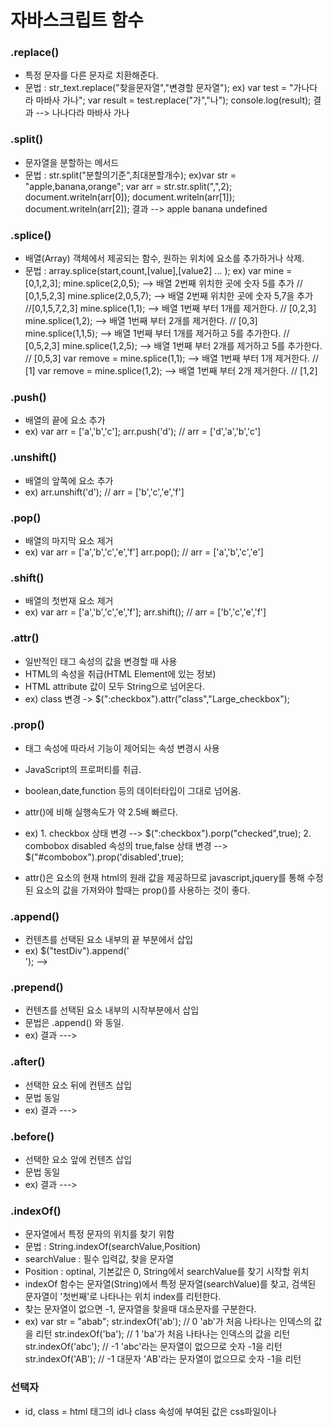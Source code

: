 # 자바스크립트 함수

### .replace()
* 특정 문자를 다른 문자로 치환해준다.
* 문법 : str_text.replace("찾을문자열","변경할 문자열");
  ex) var test = "가나다라 마바사 가나";
  var result = test.replace("가","나");
  console.log(result);
  결과 --> 나나다라 마바사 가나
  
### .split()
* 문자열을 분할하는 메서드
* 문법 : str.split("분할의기준",최대분할개수);
  ex)var str = "apple,banana,orange";
  var arr = str.str.split(",",2);
  document.writeln(arr[0]);
  document.writeln(arr[1]);
  document.writeln(arr[2]);
  결과 --> apple banana undefined
  
### .splice()
* 배열(Array) 객체에서 제공되는 함수, 원하는 위치에 요소를 추가하거나 삭제.
* 문법 : array.splice(start,count,[value],[value2] ... );
  ex) var mine = [0,1,2,3];
  mine.splice(2,0,5); --> 배열 2번째 위치한 곳에 숫자 5를 추가  // [0,1,5,2,3]
  mine.splice(2,0,5,7); --> 배열 2번째 위치한 곳에 숫자 5,7을 추가  //[0,1,5,7,2,3]
  mine.splice(1,1); --> 배열 1번째 부터 1개를 제거한다.          // [0,2,3]
  mine.splice(1,2); --> 배열 1번째 부터 2개를 제거한다.          // [0,3]
  mine.splice(1,1,5); --> 배열 1번째 부터 1개를 제거하고 5를 추가한다.  // [0,5,2,3]
  mine.splice(1,2,5); --> 배열 1번째 부터 2개를 제거하고 5를 추가한다.  // [0,5,3]
  var remove = mine.splice(1,1); --> 배열 1번째 부터 1개 제거한다.     // [1]
  var remove = mine.splice(1,2); --> 배열 1번째 부터 2개 제거한다.     // [1,2]
  
### .push()
* 배열의 끝에 요소 추가
* ex) var arr = ['a','b','c'];
  arr.push('d');    // arr = ['d','a','b','c']
  
### .unshift()
* 배열의 앞쪽에 요소 추가
* ex) arr.unshift('d');   // arr = ['b','c','e','f']

### .pop()
* 배열의 마지막 요소 제거
* ex) var arr = ['a','b','c','e','f']
  arr.pop();    // arr = ['a','b','c','e']
  
### .shift()
* 배열의 첫번재 요소 제거
* ex) var arr = ['a','b','c','e','f'];
  arr.shift();  // arr = ['b','c','e','f']
  
### .attr()
* 일반적인 태그 속성의 값을 변경할 때 사용
* HTML의 속성을 취급(HTML Element에 있는 정보)
* HTML attribute 값이 모두 String으로 넘어온다.
* ex) class 변경 -> $(":checkbox").attr("class","Large_checkbox");

### .prop()
* 태그 속성에 따라서 기능이 제어되는 속성 변경시 사용
* JavaScript의 프로퍼티를 취급.
* boolean,date,function 등의 데이터타입이 그대로 넘어옴.
* attr()에 비해 실행속도가 약 2.5배 빠르다.
* ex)  1. checkbox 상태 변경 --> $(":checkbox").porp("checked",true);
       2. combobox disabled 속성의 true,false 상태 변경 --> $("#combobox").prop('disabled',true);

* attr()은 요소의 현재 html의 원래 값을 제공하므로 javascript,jquery를 통해 수정된 요소의 값을 가져와야 할때는 prop()를 사용하는 것이 좋다.

### .append()
* 컨텐츠를 선택된 요소 내부의 끝 부분에서 삽입
* ex) $("testDiv").append('<div id="insertDiv"></div>');
      --> <div id="testDiv"><div id="..."></div><div id="insertDiv"></div></div>
      
### .prepend()
* 컨텐츠를 선택된 요소 내부의 시작부분에서 삽입
* 문법은 .append() 와 동일.
* ex) 결과 ---> <div id="testDiv"><div id="insertDiv"></div><div id="..."></div></div>

### .after()
* 선택한 요소 뒤에 컨텐츠 삽입
* 문법 동일
* ex) 결과 ---> <div id="testDiv"><div id="..."></div></div><div id="insertDiv"></div>

### .before()
* 선택한 요소 앞에 컨텐츠 삽입
* 문법 동일
* ex) 결과 ---> <div id="insertDiv"></div><div id="testDiv"><div id="..."></div></div>

### .indexOf()
* 문자열에서 특정 문자의 위치를 찾기 위함
* 문법 : String.indexOf(searchValue,Position)
* searchValue : 필수 입력값, 찾을 문자열
* Position : optinal, 기본값은 0, String에서 searchValue를 찾기 시작할 위치
* indexOf 함수는 문자열(String)에서 특정 문자열(searchValue)를 찾고, 검색된 문자열이 '첫번째'로 나타나는 위치 index를 리턴한다.
* 찾는 문자열이 없으면 -1, 문자열을 찾을때 대소문자를 구분한다.
* ex) var str = "abab";
  str.indexOf('ab');  // 0  'ab'가 처음 나타나는 인덱스의 값을 리턴
  str.indexOf('ba');  // 1  'ba'가 처음 나타나는 인덱스의 값을 리턴
  str.indexOf('abc'); // -1 'abc'라는 문자열이 없으므로 숫자 -1을 리턴
  str.indexOf('AB');  // -1 대문자 'AB'라는 문자열이 없으므로 숫자 -1을 리턴
  
### 선택자
* id, class = html 태그의 id나 class 속성에 부여된 값은 css파일이나 <style>태그에서 선택자로서 역할을 수행 할 수 있다.
* name = 선택자로서 역할을 수행 할 수 없다. 요소의 역할에 대한 참조로써 지정할 속성이며 자바스크립트 코드에서도 참조 될 수 있는 속성이다.
* id --> $("#아이디 밸류")         __
  class --> $(".클래스밸류")       __ㅣ-->>>> Jquery에서   
  name --> $('[name="네임밸류"]')  __ㅣ
 
